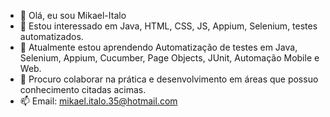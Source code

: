 - 👋 Olá, eu sou Mikael-Italo
- 👀 Estou interessado em Java, HTML, CSS, JS, Appium, Selenium, testes automatizados.
- 🌱 Atualmente estou aprendendo Automatização de testes em Java, Selenium, Appium, Cucumber, Page Objects, JUnit, Automação Mobile e Web.
- 💞️ Procuro colaborar na prática e desenvolvimento em áreas que possuo conhecimento citadas acimas.
- 📫 Email: mikael.italo.35@hotmail.com 

<!---
Mikael-Italo/Mikael-Italo is a ✨ special ✨ repository because its `README.md` (this file) appears on your GitHub profile.
You can click the Preview link to take a look at your changes.
--->
